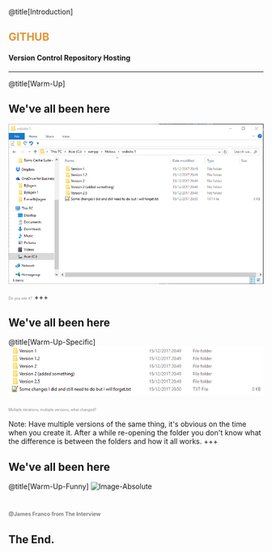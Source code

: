 @title[Introduction]
## <span style="color:#e49436">GITHUB</span>
#### Version Control Repository Hosting

---
@title[Warm-Up]
## We've all been here
![Image-Absolute](assets/warmup.png)

<span style="color:gray; font-size: 0.5em;">Do you see it?</span>
+++

## We've all been here
@title[Warm-Up-Specific]
![Image-Absolute](assets/warmup-specific.png)

<span style="color:gray; font-size: 0.5em;">Multiple iterations, multiple versions, what changed?</span>

Note:
Have multiple versions of the same thing, it's obvious on the time when you create it. After a while re-opening the folder you don't know what the difference is between the folders and how it all works.
+++

## We've all been here
@title[Warm-Up-Funny]
![Image-Absolute](assets/warmup-specific-same.gif)

<span style="color:gray; font-size: 0.5em;">@James Franco from The Interview </span>
---

## The End.